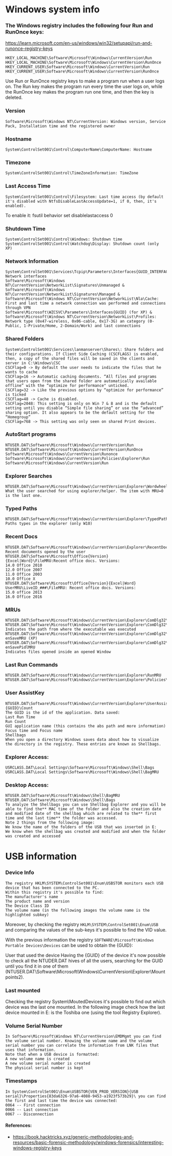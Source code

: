 # Windows system info

### The Windows registry includes the following four Run and RunOnce keys:
https://learn.microsoft.com/en-us/windows/win32/setupapi/run-and-runonce-registry-keys
```
HKEY_LOCAL_MACHINE\Software\Microsoft\Windows\CurrentVersion\Run
HKEY_LOCAL_MACHINE\Software\Microsoft\Windows\CurrentVersion\RunOnce
HKEY_CURRENT_USER\Software\Microsoft\Windows\CurrentVersion\Run
HKEY_CURRENT_USER\Software\Microsoft\Windows\CurrentVersion\RunOnce
```
Use Run or RunOnce registry keys to make a program run when a user logs on. The Run key makes the program run every time the user logs on, while the RunOnce key makes the program run one time, and then the key is deleted. 
### Version
```
Software\Microsoft\Windows NT\CurrentVersion: Windows version, Service Pack, Installation time and the registered owner
```
### Hostname
```
System\ControlSet001\Control\ComputerName\ComputerName: Hostname
```
### Timezone
```
System\ControlSet001\Control\TimeZoneInformation: TimeZone
```
### Last Access Time
```
System\ControlSet001\Control\Filesystem: Last time access (by default it's disabled with NtfsDisableLastAccessUpdate=1, if 0, then, it's enabled).
```
To enable it: fsutil behavior set disablelastaccess 0
### Shutdown Time
```
System\ControlSet001\Control\Windows: Shutdown time
System\ControlSet001\Control\Watchdog\Display: Shutdown count (only XP)
```
### Network Information
```
System\ControlSet001\Services\Tcpip\Parameters\Interfaces{GUID_INTERFACE}: Network interfaces
Software\Microsoft\Windows NT\CurrentVersion\NetworkList\Signatures\Unmanaged & Software\Microsoft\Windows NT\CurrentVersion\NetworkList\Signatures\Managed & Software\Microsoft\Windows NT\CurrentVersion\NetworkList\Nla\Cache: First and last time a network connection was performed and connections through VPN
Software\Microsoft\WZCSVC\Parameters\Interfaces{GUID} (for XP) & Software\Microsoft\Windows NT\CurrentVersion\NetworkList\Profiles: Network type (0x47-wireless, 0x06-cable, 0x17-3G) an category (0-Public, 1-Private/Home, 2-Domain/Work) and last connections
```
### Shared Folders
```
System\ControlSet001\Services\lanmanserver\Shares\: Share folders and their configurations. If Client Side Caching (CSCFLAGS) is enabled, then, a copy of the shared files will be saved in the clients and server in C:\Windows\CSC
CSCFlag=0 -> By default the user needs to indicate the files that he wants to cache
CSCFlag=16 -> Automatic caching documents. “All files and programs that users open from the shared folder are automatically available offline” with the “optimize for performance" unticked.
CSCFlag=32 -> Like the previous options by “optimize for performance” is ticked
CSCFlag=48 -> Cache is disabled.
CSCFlag=2048: This setting is only on Win 7 & 8 and is the default setting until you disable “Simple file sharing” or use the “advanced” sharing option. It also appears to be the default setting for the “Homegroup”
CSCFlag=768 -> This setting was only seen on shared Print devices.
```
### AutoStart programs
```
NTUSER.DAT\Software\Microsoft\Windows\CurrentVersion\Run
NTUSER.DAT\Software\Microsoft\Windows\CurrentVersion\RunOnce
Software\Microsoft\Windows\CurrentVersion\Runonce
Software\Microsoft\Windows\CurrentVersion\Policies\Explorer\Run
Software\Microsoft\Windows\CurrentVersion\Run
```
### Explorer Searches
```
NTUSER.DAT\Software\Microsoft\Windows\CurrentVersion\Explorer\WordwheelQuery: What the user searched for using explorer/helper. The item with MRU=0 is the last one.
```
### Typed Paths
```
NTUSER.DAT\Software\Microsoft\Windows\CurrentVersion\Explorer\TypedPaths: Paths types in the explorer (only W10)
```
### Recent Docs
```
NTUSER.DAT\Software\Microsoft\Windows\CurrentVersion\Explorer\RecentDocs: Recent documents opened by the user
NTUSER.DAT\Software\Microsoft\Office{Version}{Excel|Word}\FileMRU:Recent office docs. Versions:
14.0 Office 2010
12.0 Office 2007
11.0 Office 2003
10.0 Office X
NTUSER.DAT\Software\Microsoft\Office{Version}{Excel|Word} UserMRU\LiveID_###\FileMRU: Recent office docs. Versions:
15.0 office 2013
16.0 Office 2016
```
### MRUs
```
NTUSER.DAT\Software\Microsoft\Windows\CurrentVersion\Explorer\ComDlg32\LastVisitedMRU
NTUSER.DAT\Software\Microsoft\Windows\CurrentVersion\Explorer\ComDlg32\LasVisitedPidlMRU
Indicates the path from where the executable was executed
NTUSER.DAT\Software\Microsoft\Windows\CurrentVersion\Explorer\ComDlg32\Op enSaveMRU (XP)
NTUSER.DAT\Software\Microsoft\Windows\CurrentVersion\Explorer\ComDlg32\Op enSavePidlMRU
Indicates files opened inside an opened Window
```
### Last Run Commands
```
NTUSER.DAT\Software\Microsoft\Windows\CurrentVersion\Explorer\RunMRU
NTUSER.DAT\Software\Microsoft\Windows\CurrentVersion\Explorer\Policies\RunMR
```
### User AssistKey
```
NTUSER.DAT\Software\Microsoft\Windows\CurrentVersion\Explorer\UserAssist\{GUID}\Count
The GUID is the id of the application. Data saved:
Last Run Time
Run Count
GUI application name (this contains the abs path and more information)
Focus time and Focus name
Shellbags
When you open a directory Windows saves data about how to visualize the directory in the registry. These entries are known as Shellbags.
```
### Explorer Access:
```
USRCLASS.DAT\Local Settings\Software\Microsoft\Windows\Shell\Bags
USRCLASS.DAT\Local Settings\Software\Microsoft\Windows\Shell\BagMRU
```
### Desktop Access:
```
NTUSER.DAT\Software\Microsoft\Windows\Shell\BagMRU
NTUSER.DAT\Software\Microsoft\Windows\Shell\Bags
To analyze the Shellbags you can use Shellbag Explorer and you will be able to find the** MAC time of the folder and also the creation date and modified date of the shellbag which are related to the** first time and the last time** the folder was accessed.
Note 2 things from the following image:
We know the name of the folders of the USB that was inserted in E:
We know when the shellbag was created and modified and when the folder was created and accessed
```
# USB information
### Device Info
```
The registry HKLM\SYSTEM\ControlSet001\Enum\USBSTOR monitors each USB device that has been connected to the PC.
Within this registry it's possible to find:
The manufacturer's name
The product name and version
The Device Class ID
The volume name (in the following images the volume name is the highlighted subkey)
```

Moreover, by checking the registry ```HKLM\SYSTEM\ControlSet001\Enum\USB``` and comparing the values of the sub-keys it's possible to find the VID value.

With the previous information the registry ```SOFTWARE\Microsoft\Windows Portable Devices\Devices``` can be used to obtain the {GUID}:

User that used the device
Having the {GUID} of the device it's now possible to check all the NTUDER.DAT hives of all the users, searching for the GUID until you find it in one of them (NTUSER.DAT\Software\Microsoft\Windows\CurrentVersion\Explorer\Mountpoints2).

### Last mounted
Checking the registry System\MoutedDevices it's possible to find out which device was the last one mounted. In the following image check how the last device mounted in E: is the Toshiba one (using the tool Registry Explorer).

### Volume Serial Number
```
In Software\Microsoft\Windows NT\CurrentVersion\EMDMgmt you can find the volume serial number. Knowing the volume name and the volume serial number you can correlate the information from LNK files that uses that information.
Note that when a USB device is formatted:
A new volume name is created
A new volume serial number is created
The physical serial number is kept
```
### Timestamps
```
In System\ControlSet001\Enum\USBSTOR{VEN_PROD_VERSION}{USB serial}\Properties{83da6326-97a6-4088-9453-a1923f573b29}\ you can find the first and last time the device was connected:
0064 -- First connection
0066 -- Last connection
0067 -- Disconnection
```




#### References:
- https://book.hacktricks.xyz/generic-methodologies-and-resources/basic-forensic-methodology/windows-forensics/interesting-windows-registry-keys
